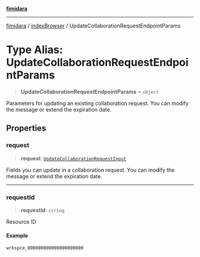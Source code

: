 [**fimidara**](../../README.md)

***

[fimidara](../../modules.md) / [indexBrowser](../README.md) / UpdateCollaborationRequestEndpointParams

# Type Alias: UpdateCollaborationRequestEndpointParams

> **UpdateCollaborationRequestEndpointParams** = `object`

Parameters for updating an existing collaboration request. You can modify the message or extend the expiration date.

## Properties

### request

> **request**: [`UpdateCollaborationRequestInput`](UpdateCollaborationRequestInput.md)

Fields you can update in a collaboration request. You can modify the message or extend the expiration date.

***

### requestId

> **requestId**: `string`

Resource ID

#### Example

```
wrkspce_000000000000000000000
```
